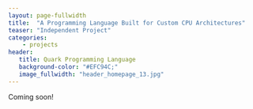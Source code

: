 ```yaml
---
layout: page-fullwidth
title:  "A Programming Language Built for Custom CPU Architectures"
teaser: "Independent Project"
categories:
    - projects
header:
   title: Quark Programming Language
   background-color: "#EFC94C;"
   image_fullwidth: "header_homepage_13.jpg"
---
```


Coming soon!
